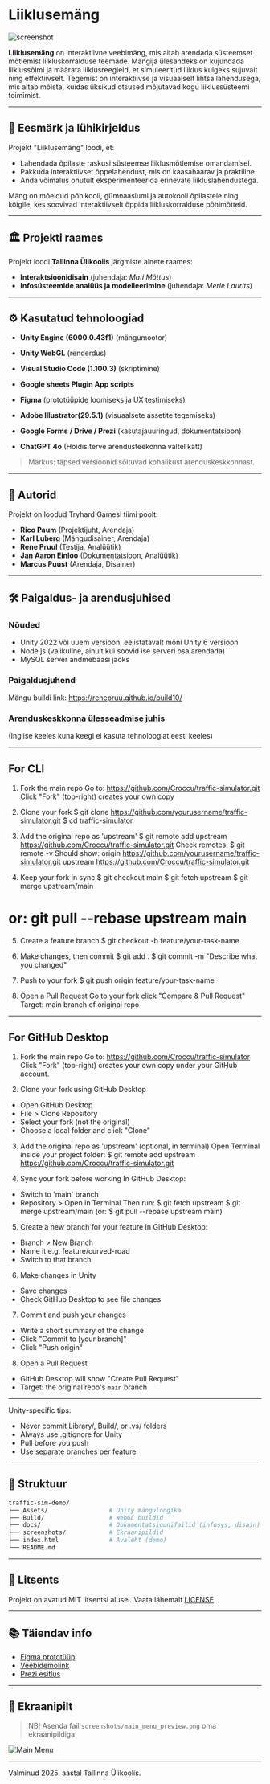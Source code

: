 # Liiklusemäng

![screenshot](./screenshots/main_menu_preview.png)

**Liiklusemäng** on interaktiivne veebimäng, mis aitab arendada süsteemset mõtlemist liikluskorralduse teemade. Mängija ülesandeks on kujundada liiklussõlmi ja määrata liiklusreegleid, et simuleeritud liiklus kulgeks sujuvalt ning effektiivselt. Tegemist on interaktiivse ja visuaalselt lihtsa lahendusega, mis aitab mõista, kuidas üksikud otsused mõjutavad kogu liiklussüsteemi toimimist.

---

## 🎯 Eesmärk ja lühikirjeldus

Projekt "Liiklusemäng" loodi, et:

- Lahendada õpilaste raskusi süsteemse liiklusmõtlemise omandamisel.
- Pakkuda interaktiivset õppelahendust, mis on kaasahaarav ja praktiline.
- Anda võimalus ohutult eksperimenteerida erinevate liikluslahendustega.

Mäng on mõeldud põhikooli, gümnaasiumi ja autokooli õpilastele ning kõigile, kes soovivad interaktiivselt õppida liikluskorralduse põhimõtteid.

---

## 🏛 Projekti raames

Projekt loodi **Tallinna Ülikoolis** järgmiste ainete raames:

- **Interaktsioonidisain** (juhendaja: *Mati Mõttus*)
- **Infosüsteemide analüüs ja modelleerimine** (juhendaja: *Merle Laurits*)

---

## ⚙️ Kasutatud tehnoloogiad

- **Unity Engine (6000.0.43f1)** (mängumootor)
- **Unity WebGL** (renderdus)
- **Visual Studio Code (1.100.3)** (skriptimine)
- **Google sheets Plugin App scripts**

- **Figma** (prototüüpide loomiseks ja UX testimiseks)
- **Adobe Illustrator(29.5.1)** (visuaalsete assetite tegemiseks)
- **Google Forms / Drive / Prezi** (kasutajauuringud, dokumentatsioon)

- **ChatGPT 4o** (Hoidis terve arendusteekonna vältel kätt)

> Märkus: täpsed versioonid sõltuvad kohalikust arenduskeskkonnast.

---

## 👤 Autorid

Projekt on loodud Tryhard Gamesi tiimi poolt:

- **Rico Paum** (Projektijuht, Arendaja)
- **Karl Luberg** (Mängudisainer, Arendaja)
- **Rene Pruul** (Testija, Analüütik)
- **Jan Aaron Einloo** (Dokumentatsioon, Analüütik)
- **Marcus Puust** (Arendaja, Disainer)

---

## 🛠 Paigaldus- ja arendusjuhised

### Nõuded

- Unity 2022 või uuem versioon, eelistatavalt mõni Unity 6 versioon
- Node.js (valikuline, ainult kui soovid ise serveri osa arendada)
- MySQL server andmebaasi jaoks

### Paigaldusjuhend

Mängu buildi link:
https://renepruu.github.io/build10/

### Arenduskeskkonna ülesseadmise juhis
(Inglise keeles kuna keegi ei kasuta tehnoloogiat eesti keeles)

---------------------------
For CLI
---------------------------
 
1. Fork the main repo
Go to:
https://github.com/Croccu/traffic-simulator.git
Click "Fork" (top-right) creates your own copy
 
2. Clone your fork
$ git clone https://github.com/yourusername/traffic-simulator.git
$ cd traffic-simulator

3. Add the original repo as 'upstream'
$ git remote add upstream https://github.com/Croccu/traffic-simulator.git
Check remotes:
$ git remote -v
Should show:
origin https://github.com/yourusername/traffic-simulator.git
upstream https://github.com/Croccu/traffic-simulator.git
 
4. Keep your fork in sync
$ git checkout main
$ git fetch upstream
$ git merge upstream/main
# or: git pull --rebase upstream main
 
5. Create a feature branch
$ git checkout -b feature/your-task-name
 
6. Make changes, then commit 
$ git add .
$ git commit -m "Describe what you changed"
 
7. Push to your fork
$ git push origin feature/your-task-name
 
8. Open a Pull Request
Go to your fork click "Compare & Pull Request"
Target: main branch of original repo
 


---------------------------
For GitHub Desktop
---------------------------
 
1. Fork the main repo
Go to:
https://github.com/Croccu/traffic-simulator
Click "Fork" (top-right) creates your own copy under your GitHub account.
 
2. Clone your fork using GitHub Desktop
- Open GitHub Desktop
- File > Clone Repository
- Select your fork (not the original)
- Choose a local folder and click "Clone"
 
3. Add the original repo as 'upstream' (optional, in terminal)
Open Terminal inside your project folder:
$ git remote add upstream https://github.com/Croccu/traffic-simulator.git
 
4. Sync your fork before working
In GitHub Desktop:
- Switch to 'main' branch
- Repository > Open in Terminal
Then run:
$ git fetch upstream
$ git merge upstream/main
(or: $ git pull --rebase upstream main)
 
5. Create a new branch for your feature
In GitHub Desktop:
- Branch > New Branch
- Name it e.g. feature/curved-road
- Switch to that branch
 
6. Make changes in Unity
- Save changes
- Check GitHub Desktop to see file changes
 
7. Commit and push your changes
- Write a short summary of the change
- Click "Commit to [your branch]"
- Click "Push origin"
 
8. Open a Pull Request
- GitHub Desktop will show "Create Pull Request"
- Target: the original repo's `main` branch

-------------------------------------------------
Unity-specific tips:
- Never commit Library/, Build/, or .vs/ folders
- Always use .gitignore for Unity
- Pull before you push
- Use separate branches per feature
-------------------------------------------------

## 📂 Struktuur

```bash
traffic-sim-demo/
├── Assets/                 # Unity mänguloogika
├── Build/                  # WebGL buildid
├── docs/                   # Dokumentatsioonifailid (infosys, disain)
├── screenshots/            # Ekraanipildid
├── index.html              # Avaleht (demo)
└── README.md
```

---

## 📜 Litsents

Projekt on avatud MIT litsentsi alusel. Vaata lähemalt [LICENSE](./LICENSE).

---

## 📚 Täiendav info

- [Figma prototüüp](https://www.figma.com/design/5BSsOugXiLhEiof8pULHBc/Liiklusem%C3%A4ng)
- [Veebidemolink](https://croccu.github.io/traffic-sim-demo/)
- [Prezi esitlus](https://prezi.com/view/bpvVDy2bS3WXhmVmxJkx/)

---

## 📸 Ekraanipilt

> NB! Asenda fail `screenshots/main_menu_preview.png` oma ekraanipildiga

![Main Menu](./screenshots/main_menu_preview.png)

---

Valminud 2025. aastal Tallinna Ülikoolis.
